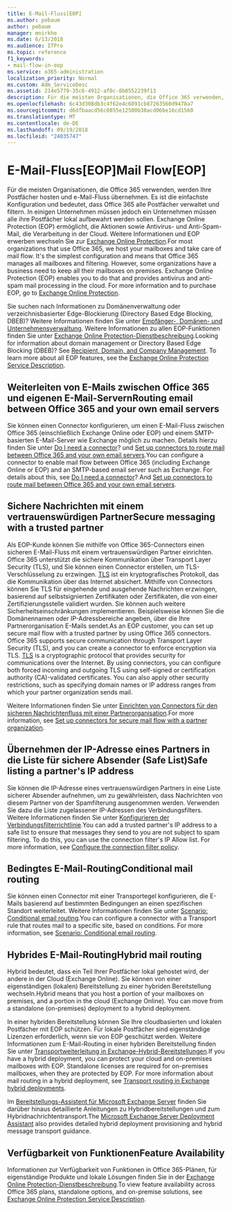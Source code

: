 ```yaml
---
title: E-Mail-Fluss[EOP]
ms.author: pebaum
author: pebaum
manager: mnirkhe
ms.date: 6/13/2018
ms.audience: ITPro
ms.topic: reference
f1_keywords:
- mail-flow-in-eop
ms.service: o365-administration
localization_priority: Normal
ms.custom: Adm_ServiceDesc
ms.assetid: 214e5779-35c6-4912-af0c-8b0552239f13
description: Für die meisten Organisationen, die Office 365 verwenden, werden Ihre Postfächer hosten und e-Mail-Fluss übernehmen. Es ist die einfachste Konfiguration und bedeutet, dass Office 365 alle Postfächer verwaltet und filtern. In einigen Unternehmen müssen jedoch ein Unternehmen müssen alle ihre Postfächer lokal aufbewahrt werden sollen. Exchange Online Protection (EOP) ermöglicht, die Aktionen sowie Antivirus- und Anti-Spam-Mail, die Verarbeitung in der Cloud. Weitere Informationen und EOP erwerben wechseln Sie zur Exchange Online Protection.
ms.openlocfilehash: 6c43d308db3c4f62e4c6891cb87263560d9478a7
ms.sourcegitcommit: d6dfbaacd56c0855e12500b38acd06be16cd1560
ms.translationtype: MT
ms.contentlocale: de-DE
ms.lasthandoff: 09/19/2018
ms.locfileid: "24035747"
---
```

# <a name="mail-floweop"></a><span data-ttu-id="30a46-107">E-Mail-Fluss[EOP]</span><span class="sxs-lookup"><span data-stu-id="30a46-107">Mail Flow[EOP]</span></span>

<span data-ttu-id="30a46-p102">Für die meisten Organisationen, die Office 365 verwenden, werden Ihre Postfächer hosten und e-Mail-Fluss übernehmen. Es ist die einfachste Konfiguration und bedeutet, dass Office 365 alle Postfächer verwaltet und filtern. In einigen Unternehmen müssen jedoch ein Unternehmen müssen alle ihre Postfächer lokal aufbewahrt werden sollen. Exchange Online Protection (EOP) ermöglicht, die Aktionen sowie Antivirus- und Anti-Spam-Mail, die Verarbeitung in der Cloud. Weitere Informationen und EOP erwerben wechseln Sie zur [Exchange Online Protection](https://products.office.com/en-us/exchange/exchange-email-security-spam-protection).</span><span class="sxs-lookup"><span data-stu-id="30a46-p102">For most organizations that use Office 365, we host your mailboxes and take care of mail flow. It's the simplest configuration and means that Office 365 manages all mailboxes and filtering. However, some organizations have a business need to keep all their mailboxes on premises. Exchange Online Protection (EOP) enables you to do that and provides antivirus and anti-spam mail processing in the cloud. For more information and to purchase EOP, go to [Exchange Online Protection](https://products.office.com/en-us/exchange/exchange-email-security-spam-protection).</span></span>
  
<span data-ttu-id="30a46-p103">Sie suchen nach Informationen zu Domänenverwaltung oder verzeichnisbasierter Edge-Blockierung (Directory Based Edge Blocking, DBEB)? Weitere Informationen finden Sie unter [Empfänger-, Domänen- und Unternehmensverwaltung](recipient-domain-and-company-management.md). Weitere Informationen zu allen EOP-Funktionen finden Sie unter [Exchange Online Protection-Dienstbeschreibung](exchange-online-protection-service-description.md).</span><span class="sxs-lookup"><span data-stu-id="30a46-p103">Looking for information about domain management or Directory Based Edge Blocking (DBEB)? See [Recipient, Domain, and Company Management](recipient-domain-and-company-management.md). To learn more about all EOP features, see the [Exchange Online Protection Service Description](exchange-online-protection-service-description.md).</span></span>
  
## <a name="routing-email-between-office-365-and-your-own-email-servers"></a><span data-ttu-id="30a46-116">Weiterleiten von E-Mails zwischen Office 365 und eigenen E-Mail-Servern</span><span class="sxs-lookup"><span data-stu-id="30a46-116">Routing email between Office 365 and your own email servers</span></span>
<span data-ttu-id="30a46-117"><a name="BKMK_outboundmailrouting"> </a></span><span class="sxs-lookup"><span data-stu-id="30a46-117"><a name="BKMK_outboundmailrouting"> </a></span></span>

<span data-ttu-id="30a46-p104">Sie können einen Connector konfigurieren, um einen E-Mail-Fluss zwischen Office 365 (einschließlich Exchange Online oder EOP) und einem SMTP-basierten E-Mail-Server wie Exchange möglich zu machen. Details hierzu finden Sie unter [Do I need a connector](http://technet.microsoft.com/library/16731ae9-c909-49dd-bffc-a46e6151fc29.aspx)? und [Set up connectors to route mail between Office 365 and your own email servers](http://technet.microsoft.com/library/2e93fd60-a5ef-4e64-8e62-2b862b2d1033.aspx).</span><span class="sxs-lookup"><span data-stu-id="30a46-p104">You can configure a connector to enable mail flow between Office 365 (including Exchange Online or EOP) and an SMTP-based email server such as Exchange. For details about this, see [Do I need a connector](http://technet.microsoft.com/library/16731ae9-c909-49dd-bffc-a46e6151fc29.aspx)? And [Set up connectors to route mail between Office 365 and your own email servers](http://technet.microsoft.com/library/2e93fd60-a5ef-4e64-8e62-2b862b2d1033.aspx).</span></span>
  
## <a name="secure-messaging-with-a-trusted-partner"></a><span data-ttu-id="30a46-121">Sichere Nachrichten mit einem vertrauenswürdigen Partner</span><span class="sxs-lookup"><span data-stu-id="30a46-121">Secure messaging with a trusted partner</span></span>
<span data-ttu-id="30a46-122"><a name="BKMK_securemessagingwithatrustedpartner"> </a></span><span class="sxs-lookup"><span data-stu-id="30a46-122"></span></span>

<span data-ttu-id="30a46-p105">Als EOP-Kunde können Sie mithilfe von Office 365-Connectors einen sicheren E-Mail-Fluss mit einem vertrauenswürdigen Partner einrichten. Office 365 unterstützt die sichere Kommunikation über Transport Layer Security (TLS), und Sie können einen Connector erstellen, um TLS-Verschlüsselung zu erzwingen. [TLS](https://technet.microsoft.com/en-us/library/mt163898.aspx) ist ein kryptografisches Protokoll, das die Kommunikation über das Internet absichert. Mithilfe von Connectors können Sie TLS für eingehende und ausgehende Nachrichten erzwingen, basierend auf selbstsignierten Zertifikaten oder Zertifikaten, die von einer Zertifizierungsstelle validiert wurden. Sie können auch weitere Sicherheitseinschränkungen implementieren. Beispielsweise können Sie die Domänennamen oder IP-Adressbereiche angeben, über die Ihre Partnerorganisation E-Mails sendet.</span><span class="sxs-lookup"><span data-stu-id="30a46-p105">As an EOP customer, you can set up secure mail flow with a trusted partner by using Office 365 connectors. Office 365 supports secure communication through Transport Layer Security (TLS), and you can create a connector to enforce encryption via TLS. [TLS](https://technet.microsoft.com/en-us/library/mt163898.aspx) is a cryptographic protocol that provides security for communications over the Internet. By using connectors, you can configure both forced incoming and outgoing TLS using self-signed or certification authority (CA)-validated certificates. You can also apply other security restrictions, such as specifying domain names or IP address ranges from which your partner organization sends mail.</span></span> 
  
<span data-ttu-id="30a46-128">Weitere Informationen finden Sie unter [Einrichten von Connectors für den sicheren Nachrichtenfluss mit einer Partnerorganisation](https://technet.microsoft.com/en-us/library/dn751021%28v=exchg.150%29.aspx).</span><span class="sxs-lookup"><span data-stu-id="30a46-128">For more information, see [Set up connectors for secure mail flow with a partner organization](https://technet.microsoft.com/en-us/library/dn751021%28v=exchg.150%29.aspx).</span></span>
  
## <a name="safe-listing-a-partners-ip-address"></a><span data-ttu-id="30a46-129">Übernehmen der IP-Adresse eines Partners in die Liste für sichere Absender (Safe List)</span><span class="sxs-lookup"><span data-stu-id="30a46-129">Safe listing a partner's IP address</span></span>
<span data-ttu-id="30a46-130"><a name="BKMK_safelistingapartnersipaddress"> </a></span><span class="sxs-lookup"><span data-stu-id="30a46-130"><a name="BKMK_safelistingapartnersipaddress"> </a></span></span>

<span data-ttu-id="30a46-p106">Sie können die IP-Adresse eines vertrauenswürdigen Partners in eine Liste sicherer Absender aufnehmen, um zu gewährleisten, dass Nachrichten von diesem Partner von der Spamfilterung ausgenommen werden. Verwenden Sie dazu die Liste zugelassener IP-Adressen des Verbindungsfilters. Weitere Informationen finden Sie unter [Konfigurieren der Verbindungsfilterrichtlinie](https://go.microsoft.com/fwlink/p/?LinkID=287108).</span><span class="sxs-lookup"><span data-stu-id="30a46-p106">You can add a trusted partner's IP address to a safe list to ensure that messages they send to you are not subject to spam filtering. To do this, you can use the connection filter's IP Allow list. For more information, see [Configure the connection filter policy](https://go.microsoft.com/fwlink/p/?LinkID=287108).</span></span>
  
## <a name="conditional-mail-routing"></a><span data-ttu-id="30a46-134">Bedingtes E-Mail-Routing</span><span class="sxs-lookup"><span data-stu-id="30a46-134">Conditional mail routing</span></span>
<span data-ttu-id="30a46-135"><a name="BKMK_conditionalmailrouting"> </a></span><span class="sxs-lookup"><span data-stu-id="30a46-135"></span></span>

<span data-ttu-id="30a46-p107">Sie können einen Connector mit einer Transportegel konfigurieren, die E-Mails basierend auf bestimmten Bedingungen an einen spezifischen Standort weiterleitet. Weitere Informationen finden Sie unter [Scenario: Conditional email routing](http://technet.microsoft.com/library/82d105e2-e955-4e03-99c3-3314a5d21a4c.aspx).</span><span class="sxs-lookup"><span data-stu-id="30a46-p107">You can configure a connector with a Transport rule that routes mail to a specific site, based on conditions. For more information, see [Scenario: Conditional email routing](http://technet.microsoft.com/library/82d105e2-e955-4e03-99c3-3314a5d21a4c.aspx).</span></span>
  
## <a name="hybrid-mail-routing"></a><span data-ttu-id="30a46-138">Hybrides E-Mail-Routing</span><span class="sxs-lookup"><span data-stu-id="30a46-138">Hybrid mail routing</span></span>
<span data-ttu-id="30a46-139"><a name="BKMK_hybridmailrouting"> </a></span><span class="sxs-lookup"><span data-stu-id="30a46-139"></span></span>

<span data-ttu-id="30a46-p108">Hybrid bedeutet, dass ein Teil Ihrer Postfächer lokal gehostet wird, der andere in der Cloud (Exchange Online). Sie können von einer eigenständigen (lokalen) Bereitstellung zu einer hybriden Bereitstellung wechseln.</span><span class="sxs-lookup"><span data-stu-id="30a46-p108">Hybrid means that you host a portion of your mailboxes on premises, and a portion in the cloud (Exchange Online). You can move from a standalone (on-premises) deployment to a hybrid deployment.</span></span>
  
<span data-ttu-id="30a46-p109">In einer hybriden Bereitstellung können Sie Ihre cloudbasierten und lokalen Postfächer mit EOP schützen. Für lokale Postfächer sind eigenständige Lizenzen erforderlich, wenn sie von EOP geschützt werden. Weitere Informationen zum E-Mail-Routing in einer hybriden Bereitstellung finden Sie unter [Transportweiterleitung in Exchange-Hybrid-Bereitstellungen](https://go.microsoft.com/fwlink/p/?LinkId=271757).</span><span class="sxs-lookup"><span data-stu-id="30a46-p109">If you have a hybrid deployment, you can protect your cloud and on-premises mailboxes with EOP. Standalone licenses are required for on-premises mailboxes, when they are protected by EOP. For more information about mail routing in a hybrid deployment, see [Transport routing in Exchange hybrid deployments](https://go.microsoft.com/fwlink/p/?LinkId=271757).</span></span>
  
<span data-ttu-id="30a46-145">Im [Bereitstellungs-Assistent für Microsoft Exchange Server](https://go.microsoft.com/fwlink/p/?LinkId=287036) finden Sie darüber hinaus detaillierte Anleitungen zu Hybridbereitstellungen und zum Hybridnachrichtentransport.</span><span class="sxs-lookup"><span data-stu-id="30a46-145">The [Microsoft Exchange Server Deployment Assistant](https://go.microsoft.com/fwlink/p/?LinkId=287036) also provides detailed hybrid deployment provisioning and hybrid message transport guidance.</span></span> 
  
## <a name="feature-availability"></a><span data-ttu-id="30a46-146">Verfügbarkeit von Funktionen</span><span class="sxs-lookup"><span data-stu-id="30a46-146">Feature Availability</span></span>
<span data-ttu-id="30a46-147"><a name="BKMK_hybridmailrouting"> </a></span><span class="sxs-lookup"><span data-stu-id="30a46-147"></span></span>

<span data-ttu-id="30a46-148">Informationen zur Verfügbarkeit von Funktionen in Office 365-Plänen, für eigenständige Produkte und lokale Lösungen finden Sie in der [Exchange Online Protection-Dienstbeschreibung](exchange-online-protection-service-description.md).</span><span class="sxs-lookup"><span data-stu-id="30a46-148">To view feature availability across Office 365 plans, standalone options, and on-premise solutions, see [Exchange Online Protection Service Description](exchange-online-protection-service-description.md).</span></span>
  

